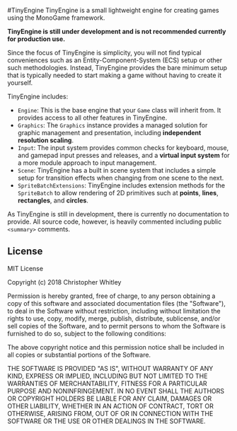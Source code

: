 #TinyEngine
TinyEngine is a small lightweight engine for creating games using the MonoGame framework. 

**TinyEngine is still under development and is not recommended currently for production use.**

Since the focus of TinyEngine is simplicity, you will not find typical conveniences such as an Entity-Component-System (ECS) setup or other such methodologies. Instead, TinyEngine provides the bare minimum setup that is typically needed to start making a game without having to create it yourself.  

TinyEngine includes:
* `Engine`: This is the base engine that your `Game` class will inherit from. It provides access to all other features in TinyEngine.
* `Graphics`: The `Graphics` instance provides a managed solution for graphic management and presentation, including **independent resolution scaling**.
* `Input`: The input system provides common checks for keyboard, mouse, and gamepad input presses and releases, and a **virtual input system** for a more module approach to input management.
* `Scene`: TinyEngine has a built in scene system that includes a simple setup for transition effects when changing from one scene to the next.
* `SpriteBatchExtensions`: TinyEngine includes extension methods for the `SpriteBatch` to allow rendering of 2D primitives such at **points**, **lines**, **rectangles**, and **circles**.

As TinyEngine is still in development, there is currently no documentation to provide. All source code, however, is heavily commented including public `<summary>` comments.

## License
MIT License

Copyright (c) 2018 Christopher Whitley

Permission is hereby granted, free of charge, to any person obtaining a copy
of this software and associated documentation files (the "Software"), to deal
in the Software without restriction, including without limitation the rights
to use, copy, modify, merge, publish, distribute, sublicense, and/or sell
copies of the Software, and to permit persons to whom the Software is
furnished to do so, subject to the following conditions:

The above copyright notice and this permission notice shall be included in all
copies or substantial portions of the Software.

THE SOFTWARE IS PROVIDED "AS IS", WITHOUT WARRANTY OF ANY KIND, EXPRESS OR
IMPLIED, INCLUDING BUT NOT LIMITED TO THE WARRANTIES OF MERCHANTABILITY,
FITNESS FOR A PARTICULAR PURPOSE AND NONINFRINGEMENT. IN NO EVENT SHALL THE
AUTHORS OR COPYRIGHT HOLDERS BE LIABLE FOR ANY CLAIM, DAMAGES OR OTHER
LIABILITY, WHETHER IN AN ACTION OF CONTRACT, TORT OR OTHERWISE, ARISING FROM,
OUT OF OR IN CONNECTION WITH THE SOFTWARE OR THE USE OR OTHER DEALINGS IN THE
SOFTWARE.


